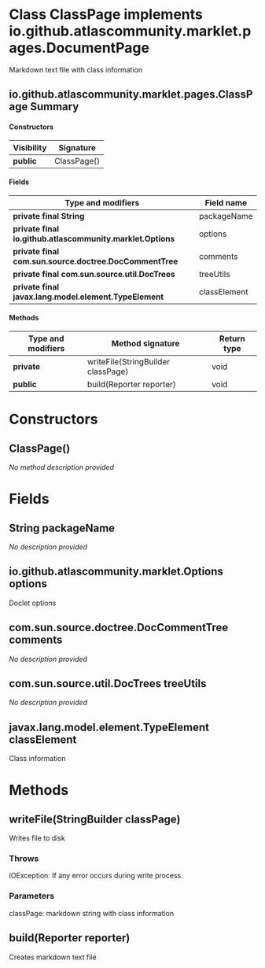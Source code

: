 Class ClassPage implements io.github.atlascommunity.marklet.pages.DocumentPage
==============================================================================
Markdown text file with class information

io.github.atlascommunity.marklet.pages.ClassPage Summary
-------
#### Constructors
| Visibility | Signature   |
| ---------- | ----------- |
| **public** | ClassPage() |
#### Fields
| Type and modifiers                                         | Field name   |
| ---------------------------------------------------------- | ------------ |
| **private final String**                                   | packageName  |
| **private final io.github.atlascommunity.marklet.Options** | options      |
| **private final com.sun.source.doctree.DocCommentTree**    | comments     |
| **private final com.sun.source.util.DocTrees**             | treeUtils    |
| **private final javax.lang.model.element.TypeElement**     | classElement |
#### Methods
| Type and modifiers | Method signature                   | Return type |
| ------------------ | ---------------------------------- | ----------- |
| **private**        | writeFile(StringBuilder classPage) | void        |
| **public**         | build(Reporter reporter)           | void        |

Constructors
============
ClassPage()
-----------
*No method description provided*



Fields
======
String packageName
----------------------------
*No description provided*


io.github.atlascommunity.marklet.Options options
------------------------------------------------
Doclet options


com.sun.source.doctree.DocCommentTree comments
----------------------------------------------
*No description provided*


com.sun.source.util.DocTrees treeUtils
--------------------------------------
*No description provided*


javax.lang.model.element.TypeElement classElement
-------------------------------------------------
Class information



Methods
=======
writeFile(StringBuilder classPage)
----------------------------------
Writes file to disk

### Throws

IOException: If any error occurs during write process.

### Parameters

classPage: markdown string with class information


build(Reporter reporter)
------------------------
Creates markdown text file



